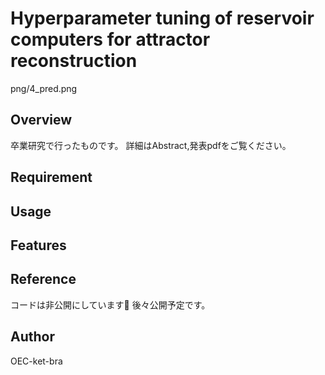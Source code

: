 # Hyperparameter tuning of reservoir computers for attractor reconstruction

png/4_pred.png

## Overview
卒業研究で行ったものです。
詳細はAbstract,発表pdfをご覧ください。

## Requirement

## Usage

## Features

## Reference
コードは非公開にしています🙇
後々公開予定です。

## Author
OEC-ket-bra

